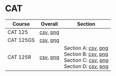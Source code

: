 # CAT

| Course | Overall | Section |
| ------ | ------- | ------- |
| CAT 125 | [csv](https://github.com/UCSD-Historical-Enrollment-Data/2024Summer1/blob/main/overall/CAT%20125.csv), [png](https://raw.githubusercontent.com/UCSD-Historical-Enrollment-Data/2024Summer1/main/plot_overall/CAT%20125.png) |  |
| CAT 125GS | [csv](https://github.com/UCSD-Historical-Enrollment-Data/2024Summer1/blob/main/overall/CAT%20125GS.csv), [png](https://raw.githubusercontent.com/UCSD-Historical-Enrollment-Data/2024Summer1/main/plot_overall/CAT%20125GS.png) |  |
| CAT 125R | [csv](https://github.com/UCSD-Historical-Enrollment-Data/2024Summer1/blob/main/overall/CAT%20125R.csv), [png](https://raw.githubusercontent.com/UCSD-Historical-Enrollment-Data/2024Summer1/main/plot_overall/CAT%20125R.png) | Section A: [csv](https://github.com/UCSD-Historical-Enrollment-Data/2024Summer1/blob/main/section/CAT%20125R_A.csv), [png](https://raw.githubusercontent.com/UCSD-Historical-Enrollment-Data/2024Summer1/main/plot_section/CAT%20125R_A.png)<br>Section B: [csv](https://github.com/UCSD-Historical-Enrollment-Data/2024Summer1/blob/main/section/CAT%20125R_B.csv), [png](https://raw.githubusercontent.com/UCSD-Historical-Enrollment-Data/2024Summer1/main/plot_section/CAT%20125R_B.png)<br>Section C: [csv](https://github.com/UCSD-Historical-Enrollment-Data/2024Summer1/blob/main/section/CAT%20125R_C.csv), [png](https://raw.githubusercontent.com/UCSD-Historical-Enrollment-Data/2024Summer1/main/plot_section/CAT%20125R_C.png)<br>Section D: [csv](https://github.com/UCSD-Historical-Enrollment-Data/2024Summer1/blob/main/section/CAT%20125R_D.csv), [png](https://raw.githubusercontent.com/UCSD-Historical-Enrollment-Data/2024Summer1/main/plot_section/CAT%20125R_D.png) |
